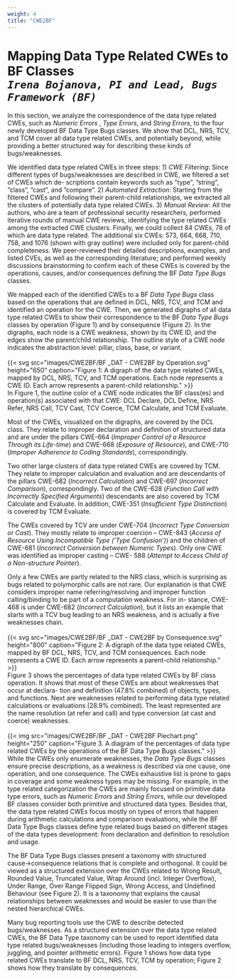 ```yaml
---
weight: 4
title: "CWE2BF"
---
```

# Mapping Data Type Related CWEs to BF Classes <br/>_`Irena Bojanova, PI and Lead, Bugs Framework (BF)`_

In this section, we analyze the correspondence of the data type related CWEs, such as _Numeric Errors_ , _Type Errors_, and _String Errors_, to the four newly developed BF Data Type Bugs classes. We show that DCL, NRS, TCV, and TCM cover all data type related CWEs, and potentially beyond, while providing a better structured way for describing these kinds of bugs/weaknesses.

We identified data type related CWEs in three steps: 1) _CWE Filtering_: Since different types of bugs/weaknesses are described in CWE, we filtered a set of CWEs which de- scriptions contain keywords such as ”type”, ”string”, ”class”, ”cast”, and ”compare”. 2) _Automated Extraction_: Starting from the filtered CWEs and following their parent-child relationships, we extracted all the clusters of potentially data type related CWEs. 3) _Manual Review_: All the authors, who are a team of professional security researchers, performed iterative rounds of manual CWE reviews, identifying the type related CWEs among the extracted CWE clusters. Finally, we could collect 84 CWEs, 78 of which are data type related. The additional six CWEs: 573, 664, 668, 710, 758, and 1076 (shown with gray outline) were included only for parent-child completeness. We peer-reviewed their detailed descriptions, examples, and listed CVEs, as well as the corresponding literature; and performed weekly discussions brainstorming to confirm each of these CWEs is covered by the operations, causes, and/or consequences defining the BF _Data Type Bugs_ classes.

We mapped each of the identified CWEs to a BF _Data Type Bugs_ class based on the operations that are defined in DCL, NRS, TCV, and TCM and identified an operation for the CWE. Then, we generated digraphs of all data type related CWEs to show their correspondence to the BF _Data Type Bugs_ classes by operation (Figure 1) and by consequence (Figure 2). In the digraphs, each node is a CWE weakness, shown by its CWE ID, and the edges show the parent/child relationship. The outline style of a CWE node indicates the abstraction level: pillar, class, base, or variant.
<br/><br/>
{{< svg src="images/CWE2BF/BF _DAT - CWE2BF by Operation.svg" height="650" caption="Figure 1: A digraph of the data type related CWEs, mapped by DCL, NRS, TCV, and TCM operations. Each node represents a CWE ID. Each arrow represents a parent-child relationship." >}}
<br/>
In Figure 1, the outline color of a CWE node indicates the BF class(es) and operation(s) associated with that CWE: DCL Declare, DCL Define, NRS Refer, NRS Call, TCV Cast, TCV Coerce, TCM Calculate, and TCM Evaluate.

Most of the CWEs, visualized on the digraphs, are covered by the DCL class. They relate to improper declaration and definition of structured data and are under the pillars CWE-664 (_Improper Control of a Resource Through its Life-time_) and CWE-668 (_Exposure of Resource_), and CWE-710 (_Improper Adherence to Coding Standards_), correspondingly.

Two other large clusters of data type related CWEs are covered by TCM. They relate to improper calculation and evaluation and are descendants of the pillars CWE-682 (_Incorrect Calculation_) and CWE-697 (_Incorrect Comparison_), correspondingly. Two of the CWE-628 (_Function Call with Incorrectly Specified Arguments_) descendants are also covered by TCM Calculate and Evaluate. In addition, CWE-351 (_Insufficient Type Distinction_) is covered by TCM Evaluate.

The CWEs covered by TCV are under CWE-704 (_Incorrect Type Conversion or Cast_). They mostly relate to improper coercion – CWE-843 (_Access of Resource Using Incompatible Type (’Type Confusion’)_) and the children of CWE-681 (_Incorrect Conversion between Numeric Types_). Only one CWE was identified as improper casting – CWE- 588 (_Attempt to Access Child of a Non-structure Pointer_).

Only a few CWEs are partly related to the NRS class, which is surprising as bugs related to polymorphic calls are not rare. Our explanation is that CWE considers improper name referring/resolving and improper function calling/binding to be part of a computation weakness. For in- stance, CWE-468 is under CWE-682 (_Incorrect Calculation_), but it lists an example that starts with a TCV bug leading to an NRS weakness, and is actually a five weaknesses chain.
<br/><br/>
{{< svg src="images/CWE2BF/BF _DAT - CWE2BF by Consequence.svg" height="800" caption="Figure 2: A digraph of the data type related CWEs, mapped by BF DCL, NRS, TCV, and TCM consequences. Each node represents a CWE ID. Each arrow represents a parent-child relationship." >}}
<br/>
Figure 3 shows the percentages of data type related CWEs by BF class operation. It shows that most of these CWEs are about weaknesses that occur at declara- tion and definition (47.8% combined) of objects, types, and functions. Next are weaknesses related to performing data type related calculations or evaluations (28.9% combined). The least represented are the name resolution (at refer and call) and type conversion (at cast and coerce) weaknesses.
<br/><br/>
{{< img src="images/CWE2BF/BF _DAT - CWE2BF Piechart.png" height="250" caption="Figure 3. A diagram of the percentages of data type related CWEs by the operations of the BF Data Type Bugs classes." >}}
<br/>
While the CWEs only enumerate weaknesses, the _Data Type Bugs_ classes ensure precise descriptions, as a weakness is described via one cause, one operation, and one consequence. The CWEs exhaustive list is prone to gaps in coverage and some weakness types may be missing. For example, in the type related categorization the CWEs are mainly focused on primitive data type errors, such as _Numeric Errors_ and _String Errors_, while our developed BF classes consider both primitive and structured data types. Besides that, the data type related CWEs focus mostly on types of errors that happen during arithmetic calculations and comparison evaluations, while the BF Data Type Bugs classes define type related bugs based on different stages of the data types development: from declaration and definition to resolution and usage.

The BF Data Type Bugs classes present a taxonomy with structured cause→consequence relations that is complete and orthogonal. It could be viewed as a structured extension over the CWEs related to Wrong Result, Rounded Value, Truncated Value, Wrap Around (incl. Integer Overflow), Under Range, Over Range Flipped Sign, Wrong Access, and Undefined Behaviour (see Figure 2). It is a taxonomy that explains the causal relationships between weaknesses and would be easier to use than the nested hierarchical CWEs.

Many bug reporting tools use the CWE to describe detected bugs/weaknesses. As a structured extension over the data type related CWEs, the BF Data Type taxonomy can be used to report identified data type related bugs/weaknesses (including those leading to integers overflow, juggling, and pointer arithmetic errors). Figure 1 shows how data type related CWEs translate to BF DCL, NRS, TCV, TCM by operation; Figure 2 shows how they translate by consequences.

